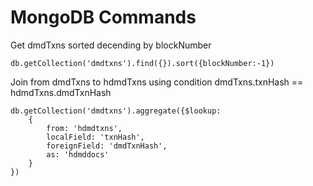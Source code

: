 # MongoDB Commands

Get dmdTxns sorted decending by blockNumber
```
db.getCollection('dmdtxns').find({}).sort({blockNumber:-1})
```

Join from dmdTxns to hdmdTxns using condition dmdTxns.txnHash == hdmdTxns.dmdTxnHash

```
db.getCollection('dmdtxns').aggregate({$lookup: 
    {
        from: 'hdmdtxns',
        localField: 'txnHash',
        foreignField: 'dmdTxnHash',
        as: 'hdmddocs'
    }
})
```